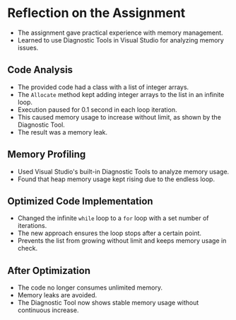 ﻿# Reflection on the Assignment

- The assignment gave practical experience with memory management.
- Learned to use Diagnostic Tools in Visual Studio for analyzing memory issues.

## Code Analysis

- The provided code had a class with a list of integer arrays.
- The `Allocate` method kept adding integer arrays to the list in an infinite loop.
- Execution paused for 0.1 second in each loop iteration.
- This caused memory usage to increase without limit, as shown by the Diagnostic Tool.
- The result was a memory leak.

## Memory Profiling

- Used Visual Studio's built-in Diagnostic Tools to analyze memory usage.
- Found that heap memory usage kept rising due to the endless loop.

## Optimized Code Implementation

- Changed the infinite `while` loop to a `for` loop with a set number of iterations.
- The new approach ensures the loop stops after a certain point.
- Prevents the list from growing without limit and keeps memory usage in check.

## After Optimization

- The code no longer consumes unlimited memory.
- Memory leaks are avoided.
- The Diagnostic Tool now shows stable memory usage without continuous increase.
